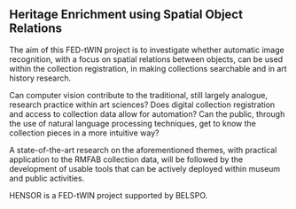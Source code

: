 ## Heritage Enrichment using Spatial Object Relations

The aim of this FED-tWIN project is to investigate whether automatic image recognition, with a focus on spatial relations between objects, can be used within the collection registration, in making collections searchable and in art history research.

Can computer vision contribute to the traditional, still largely analogue, research practice within art sciences? Does digital collection registration and access to collection data allow for automation? Can the public, through the use of natural language processing techniques, get to know the collection pieces in a more intuitive way?

A state-of-the-art research on the aforementioned themes, with practical application to the RMFAB collection data, will be followed by the development of usable tools that can be actively deployed within museum and public activities.

HENSOR is a FED-tWIN project supported by BELSPO.
